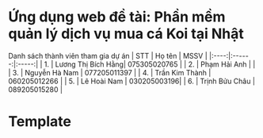 # Ứng dụng web đề tài: Phần mềm quản lý dịch vụ mua cá Koi tại Nhật

Danh sách thành viên tham gia dự án
| STT | Họ tên | MSSV |
|:----:|:------:|:-----:|
| 1. | Lương Thị Bích Hằng| 075305020765 |
| 2. | Phạm Hải Anh | |
| 3. | Nguyễn Hà Nam | 077205011397 |
| 4. | Trần Kim Thành | 060205012266 |
| 5. | Lê Hoài Nam | 030205003196|
| 6. | Trịnh Bửu Châu | 089205015280 |

# Template

